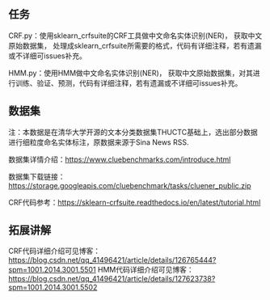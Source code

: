 ## 任务
CRF.py：使用sklearn_crfsuite的CRF工具做中文命名实体识别(NER)， 获取中文原始数据集， 处理成sklearn_crfsuite所需要的格式，代码有详细注释，若有遗漏或不详细可issues补充。

HMM.py：使用HMM做中文命名实体识别(NER)， 获取中文原始数据集，对其进行训练、验证、预测，代码有详细注释，若有遗漏或不详细可issues补充。

## 数据集
注：本数据是在清华大学开源的文本分类数据集THUCTC基础上，选出部分数据进行细粒度命名实体标注，原数据来源于Sina News RSS.

数据集详情介绍：https://www.cluebenchmarks.com/introduce.html

数据集下载链接：https://storage.googleapis.com/cluebenchmark/tasks/cluener_public.zip

CRF代码参考：https://sklearn-crfsuite.readthedocs.io/en/latest/tutorial.html

## 拓展讲解
CRF代码详细介绍可见博客：https://blog.csdn.net/qq_41496421/article/details/126765444?spm=1001.2014.3001.5501
HMM代码详细介绍可见博客：https://blog.csdn.net/qq_41496421/article/details/127623738?spm=1001.2014.3001.5502
